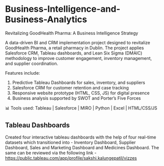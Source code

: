 # Business-Intelligence-and-Business-Analytics
Revitalizing GoodHealth Pharma: A Business Intelligence Strategy

A data-driven BI and CRM implementation project designed to revitalize GoodHealth Pharma, a retail pharmacy in Dublin. The project applies Salesforce CRM, Tableau dashboards, and 
Lean Six Sigma (DMAIC) methodology to improve customer engagement, inventory management, and supplier coordination.

Features include:
1. Predictive Tableau Dashboards for sales, inventory, and suppliers
2. Salesforce CRM for customer retention and case tracking
3. Responsive website prototype (HTML, CSS, JS) for digital presence
4. Business analysis supported by SWOT and Porter’s Five Forces

📊 Tools used: Tableau | Salesforce | MIRO | Python | Excel | HTML/CSS/JS

## Tableau Dashboards

  Created four interactive tableau dashboards with the help of four real-time datasets which transitioned into - Inventory Dashboard, Supplier Dashboard, Sales and Marketing Dashboard 
  and Medicines Dashboard. The same can be reviewed via the following link - https://public.tableau.com/app/profile/sakshi.kalungepatil/vizzes
